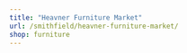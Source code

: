 ```yaml
---
title: "Heavner Furniture Market"
url: /smithfield/heavner-furniture-market/
shop: furniture
---
```

